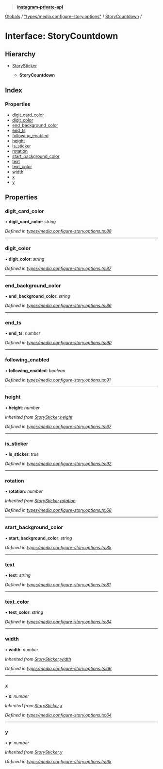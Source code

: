 > **[instagram-private-api](../README.md)**

[Globals](../README.md) / ["types/media.configure-story.options"](../modules/_types_media_configure_story_options_.md) / [StoryCountdown](_types_media_configure_story_options_.storycountdown.md) /

# Interface: StoryCountdown

## Hierarchy

* [StorySticker](_types_media_configure_story_options_.storysticker.md)

  * **StoryCountdown**

## Index

### Properties

* [digit_card_color](_types_media_configure_story_options_.storycountdown.md#digit_card_color)
* [digit_color](_types_media_configure_story_options_.storycountdown.md#digit_color)
* [end_background_color](_types_media_configure_story_options_.storycountdown.md#end_background_color)
* [end_ts](_types_media_configure_story_options_.storycountdown.md#end_ts)
* [following_enabled](_types_media_configure_story_options_.storycountdown.md#following_enabled)
* [height](_types_media_configure_story_options_.storycountdown.md#height)
* [is_sticker](_types_media_configure_story_options_.storycountdown.md#is_sticker)
* [rotation](_types_media_configure_story_options_.storycountdown.md#rotation)
* [start_background_color](_types_media_configure_story_options_.storycountdown.md#start_background_color)
* [text](_types_media_configure_story_options_.storycountdown.md#text)
* [text_color](_types_media_configure_story_options_.storycountdown.md#text_color)
* [width](_types_media_configure_story_options_.storycountdown.md#width)
* [x](_types_media_configure_story_options_.storycountdown.md#x)
* [y](_types_media_configure_story_options_.storycountdown.md#y)

## Properties

###  digit_card_color

• **digit_card_color**: *string*

*Defined in [types/media.configure-story.options.ts:88](https://github.com/dilame/instagram-private-api/blob/173bc62/src/types/media.configure-story.options.ts#L88)*

___

###  digit_color

• **digit_color**: *string*

*Defined in [types/media.configure-story.options.ts:87](https://github.com/dilame/instagram-private-api/blob/173bc62/src/types/media.configure-story.options.ts#L87)*

___

###  end_background_color

• **end_background_color**: *string*

*Defined in [types/media.configure-story.options.ts:86](https://github.com/dilame/instagram-private-api/blob/173bc62/src/types/media.configure-story.options.ts#L86)*

___

###  end_ts

• **end_ts**: *number*

*Defined in [types/media.configure-story.options.ts:90](https://github.com/dilame/instagram-private-api/blob/173bc62/src/types/media.configure-story.options.ts#L90)*

___

###  following_enabled

• **following_enabled**: *boolean*

*Defined in [types/media.configure-story.options.ts:91](https://github.com/dilame/instagram-private-api/blob/173bc62/src/types/media.configure-story.options.ts#L91)*

___

###  height

• **height**: *number*

*Inherited from [StorySticker](_types_media_configure_story_options_.storysticker.md).[height](_types_media_configure_story_options_.storysticker.md#height)*

*Defined in [types/media.configure-story.options.ts:67](https://github.com/dilame/instagram-private-api/blob/173bc62/src/types/media.configure-story.options.ts#L67)*

___

###  is_sticker

• **is_sticker**: *true*

*Defined in [types/media.configure-story.options.ts:92](https://github.com/dilame/instagram-private-api/blob/173bc62/src/types/media.configure-story.options.ts#L92)*

___

###  rotation

• **rotation**: *number*

*Inherited from [StorySticker](_types_media_configure_story_options_.storysticker.md).[rotation](_types_media_configure_story_options_.storysticker.md#rotation)*

*Defined in [types/media.configure-story.options.ts:68](https://github.com/dilame/instagram-private-api/blob/173bc62/src/types/media.configure-story.options.ts#L68)*

___

###  start_background_color

• **start_background_color**: *string*

*Defined in [types/media.configure-story.options.ts:85](https://github.com/dilame/instagram-private-api/blob/173bc62/src/types/media.configure-story.options.ts#L85)*

___

###  text

• **text**: *string*

*Defined in [types/media.configure-story.options.ts:81](https://github.com/dilame/instagram-private-api/blob/173bc62/src/types/media.configure-story.options.ts#L81)*

___

###  text_color

• **text_color**: *string*

*Defined in [types/media.configure-story.options.ts:84](https://github.com/dilame/instagram-private-api/blob/173bc62/src/types/media.configure-story.options.ts#L84)*

___

###  width

• **width**: *number*

*Inherited from [StorySticker](_types_media_configure_story_options_.storysticker.md).[width](_types_media_configure_story_options_.storysticker.md#width)*

*Defined in [types/media.configure-story.options.ts:66](https://github.com/dilame/instagram-private-api/blob/173bc62/src/types/media.configure-story.options.ts#L66)*

___

###  x

• **x**: *number*

*Inherited from [StorySticker](_types_media_configure_story_options_.storysticker.md).[x](_types_media_configure_story_options_.storysticker.md#x)*

*Defined in [types/media.configure-story.options.ts:64](https://github.com/dilame/instagram-private-api/blob/173bc62/src/types/media.configure-story.options.ts#L64)*

___

###  y

• **y**: *number*

*Inherited from [StorySticker](_types_media_configure_story_options_.storysticker.md).[y](_types_media_configure_story_options_.storysticker.md#y)*

*Defined in [types/media.configure-story.options.ts:65](https://github.com/dilame/instagram-private-api/blob/173bc62/src/types/media.configure-story.options.ts#L65)*